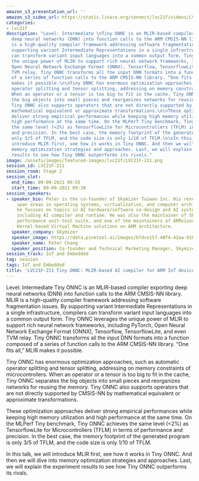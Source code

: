 ```yaml
---
amazon_s3_presentation_url: ''
amazon_s3_video_url: https://static.linaro.org/connect/lvc21f/videos/LVC21F-211.mp4
categories:
- lvc21f
description: "Level: Intermediate \nTiny ONNC is an MLIR-based compiler exporting
  deep neural networks (DNN) into function calls to the ARM CMSIS-NN library. MLIR
  is a high-quality compiler framework addressing software fragmentation issues. By
  supporting variant Intermediate Representations in a single infrastructure, compilers
  can transform variant input languages into a common output form. Tiny ONNC leverages
  the unique power of MLIR to support rich neural network frameworks, including PyTorch,
  Open Neural Network Exchange Format (ONNX), Tensorflow, TensorflowLite, and even
  TVM relay. Tiny ONNC transforms all the input DNN formats into a function composed
  of a series of function calls to the ARM CMSIS-NN library. “One fits all,” MLIR
  makes it possible.\n\nTiny ONNC has enormous optimization approaches, such as automatic
  operator splitting and tensor splitting, addressing on memory constraints of microcontrollers.
  When an operator or a tensor is too big to fit in the cache, Tiny ONNC separates
  the big objects into small pieces and reorganizes networks for reusing the memory.
  Tiny ONNC also supports operators that are not directly supported by CMSIS-NN by
  mathematical equivalent or approximate transformations.\n\nThese optimization approaches
  deliver strong empirical performances while keeping high memory utilization and
  high performance at the same time. On the MLPerf Tiny benchmark, Tiny ONNC achieves
  the same level (<2%) as TensorflowLite for Microcontrollers (TFLM) in terms of performance
  and precision. In the best case, the memory footprint of the generated program is
  only 3/5 of TFLM, and the code size is only 1/10 of TFLM.\n\nIn this talk, we will
  introduce MLIR first, see how it works in Tiny ONNC. And then we will dive into
  memory optimization strategies and approaches. Last, we will explain the experiment
  results to see how Tiny ONNC outperforms its rivals."
image: /assets/images/featured-images/lvc21f/LVC21F-211.png
session_id: LVC21F-211
session_room: Stage 2
session_slot:
  end_time: 09-09-2021 09:55
  start_time: 09-09-2021 09:30
session_speakers:
- speaker_bio: Peter is the co-founder of Skymizer Taiwan Inc. His research interests
    span areas in operating systems, virtualization, and computer architecture. Currently,
    he focuses on topics in AI hardware/software co-design and AI system software,
    including AI compiler and runtime. He was also the maintainer of SkyPat, an open-source
    performance unit-test suite, and one of the maintainers of ARMvisor, one of the
    Kernel-based Virtual Machine solutions on ARM architecture.
  speaker_company: Skymizer
  speaker_image: https://data.pinetool.ai/images/bfdce157-40f4-42aa-9167-e71206232bff.jpeg
  speaker_name: Peter Chang
  speaker_position: Co-founder and Technical Marketing Manager, Skymizer
session_track: IoT and Embedded
tag: session
tags: IoT and Embedded
title: 'LVC21F-211 Tiny ONNC: MLIR-based AI compiler for ARM IoT devices'
---
```


Level: Intermediate 
Tiny ONNC is an MLIR-based compiler exporting deep neural networks (DNN) into function calls to the ARM CMSIS-NN library. MLIR is a high-quality compiler framework addressing software fragmentation issues. By supporting variant Intermediate Representations in a single infrastructure, compilers can transform variant input languages into a common output form. Tiny ONNC leverages the unique power of MLIR to support rich neural network frameworks, including PyTorch, Open Neural Network Exchange Format (ONNX), Tensorflow, TensorflowLite, and even TVM relay. Tiny ONNC transforms all the input DNN formats into a function composed of a series of function calls to the ARM CMSIS-NN library. “One fits all,” MLIR makes it possible.

Tiny ONNC has enormous optimization approaches, such as automatic operator splitting and tensor splitting, addressing on memory constraints of microcontrollers. When an operator or a tensor is too big to fit in the cache, Tiny ONNC separates the big objects into small pieces and reorganizes networks for reusing the memory. Tiny ONNC also supports operators that are not directly supported by CMSIS-NN by mathematical equivalent or approximate transformations.

These optimization approaches deliver strong empirical performances while keeping high memory utilization and high performance at the same time. On the MLPerf Tiny benchmark, Tiny ONNC achieves the same level (<2%) as TensorflowLite for Microcontrollers (TFLM) in terms of performance and precision. In the best case, the memory footprint of the generated program is only 3/5 of TFLM, and the code size is only 1/10 of TFLM.

In this talk, we will introduce MLIR first, see how it works in Tiny ONNC. And then we will dive into memory optimization strategies and approaches. Last, we will explain the experiment results to see how Tiny ONNC outperforms its rivals.